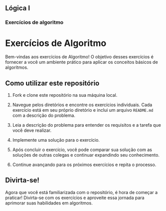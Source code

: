 ## Lógica I

### Exercícios de algoritmo

# Exercícios de Algoritmo

Bem-vindas aos exercícios de Algoritmo! O objetivo desses exercícios é fornecer a você um ambiente prático para aplicar os conceitos básicos de algoritmos.


## Como utilizar este repositório

1. Fork e clone este repositório na sua máquina local.

2. Navegue pelos diretórios e encontre os exercícios individuais. Cada exercício está em seu próprio diretório e inclui um arquivo `README.md` com a descrição do problema.

3. Leia a descrição do problema para entender os requisitos e a tarefa que você deve realizar.

4. Implemente uma solução para o exercício.

5. Após concluir o exercício, você pode comparar sua solução com as soluções de outras colegas e continuar expandindo seu conhecimento.

6. Continue avançando para os próximos exercícios e repita o processo.


## Divirta-se!

Agora que você está familiarizada com o repositório, é hora de começar a praticar! Divirta-se com os exercícios e aproveite essa jornada para aprimorar suas habilidades em algoritmos.
